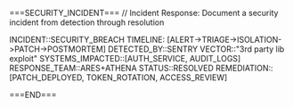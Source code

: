 ===SECURITY_INCIDENT===
// Incident Response: Document a security incident from detection through resolution

INCIDENT::SECURITY_BREACH
TIMELINE:
  [ALERT->TRIAGE->ISOLATION->PATCH->POSTMORTEM]
DETECTED_BY::SENTRY
VECTOR::"3rd party lib exploit"
SYSTEMS_IMPACTED::[AUTH_SERVICE, AUDIT_LOGS]
RESPONSE_TEAM::ARES+ATHENA
STATUS::RESOLVED
REMEDIATION::[PATCH_DEPLOYED, TOKEN_ROTATION, ACCESS_REVIEW]

===END===